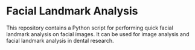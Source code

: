 # Facial Landmark Analysis
This repository contains a Python script for performing quick facial landmark analysis on facial images. It can be used for image analysis and facial landmark analysis in dental research.

